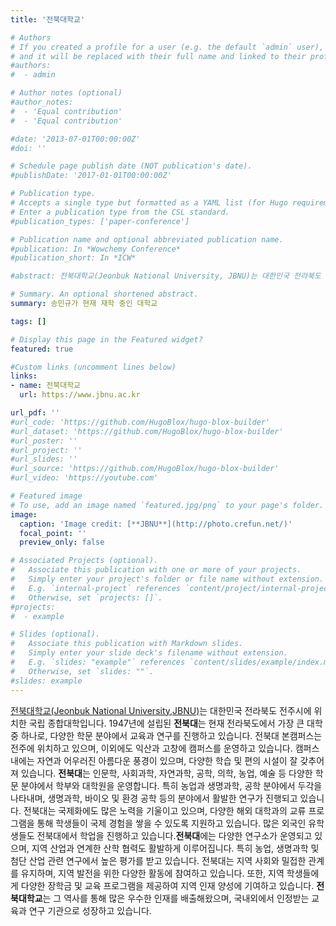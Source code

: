 ```yaml
---
title: '전북대학교'

# Authors
# If you created a profile for a user (e.g. the default `admin` user), write the username (folder name) here
# and it will be replaced with their full name and linked to their profile.
#authors:
#  - admin

# Author notes (optional)
#author_notes:
#  - 'Equal contribution'
#  - 'Equal contribution'

#date: '2013-07-01T00:00:00Z'
#doi: ''

# Schedule page publish date (NOT publication's date).
#publishDate: '2017-01-01T00:00:00Z'

# Publication type.
# Accepts a single type but formatted as a YAML list (for Hugo requirements).
# Enter a publication type from the CSL standard.
#publication_types: ['paper-conference']

# Publication name and optional abbreviated publication name.
#publication: In *Wowchemy Conference*
#publication_short: In *ICW*

#abstract: 전북대학교(Jeonbuk National University, JBNU)는 대한민국 전라북도 전주시에 위치한 국립 종합대학입니다. 1947년에 설립된 전북대는 현재 전라북도에서 가장 큰 대학 중 하나로, 다양한 학문 분야에서 교육과 연구를 진행하고 있습니다. 전북대 본캠퍼스는 전주에 위치하고 있으며, 이외에도 익산과 고창에 캠퍼스를 운영하고 있습니다. 캠퍼스 내에는 자연과 어우러진 아름다운 풍경이 있으며, 다양한 학습 및 편의 시설이 잘 갖추어져 있습니다. 전북대는 인문학, 사회과학, 자연과학, 공학, 의학, 농업, 예술 등 다양한 학문 분야에서 학부와 대학원을 운영합니다. 특히 농업과 생명과학, 공학 분야에서 두각을 나타내며, 생명과학, 바이오 및 환경 공학 등의 분야에서 활발한 연구가 진행되고 있습니다. 전북대는 국제화에도 많은 노력을 기울이고 있으며, 다양한 해외 대학과의 교류 프로그램을 통해 학생들이 국제 경험을 쌓을 수 있도록 지원하고 있습니다. 많은 외국인 유학생들도 전북대에서 학업을 진행하고 있습니다.전북대에는 다양한 연구소가 운영되고 있으며, 지역 산업과 연계한 산학 협력도 활발하게 이루어집니다. 특히 농업, 생명과학 및 첨단 산업 관련 연구에서 높은 평가를 받고 있습니다. 전북대는 지역 사회와 밀접한 관계를 유지하며, 지역 발전을 위한 다양한 활동에 참여하고 있습니다. 또한, 지역 학생들에게 다양한 장학금 및 교육 프로그램을 제공하여 지역 인재 양성에 기여하고 있습니다. 전북대학교는 그 역사를 통해 많은 우수한 인재를 배출해왔으며, 국내외에서 인정받는 교육과 연구 기관으로 성장하고 있습니다.

# Summary. An optional shortened abstract.
summary: 송민규가 현재 재학 중인 대학교

tags: []

# Display this page in the Featured widget?
featured: true

#Custom links (uncomment lines below)
links:
- name: 전북대학교
  url: https://www.jbnu.ac.kr

url_pdf: ''
#url_code: 'https://github.com/HugoBlox/hugo-blox-builder'
#url_dataset: 'https://github.com/HugoBlox/hugo-blox-builder'
#url_poster: ''
#url_project: ''
#url_slides: ''
#url_source: 'https://github.com/HugoBlox/hugo-blox-builder'
#url_video: 'https://youtube.com'

# Featured image
# To use, add an image named `featured.jpg/png` to your page's folder.
image:
  caption: 'Image credit: [**JBNU**](http://photo.crefun.net/)'
  focal_point: ''
  preview_only: false

# Associated Projects (optional).
#   Associate this publication with one or more of your projects.
#   Simply enter your project's folder or file name without extension.
#   E.g. `internal-project` references `content/project/internal-project/index.md`.
#   Otherwise, set `projects: []`.
#projects:
#  - example

# Slides (optional).
#   Associate this publication with Markdown slides.
#   Simply enter your slide deck's filename without extension.
#   E.g. `slides: "example"` references `content/slides/example/index.md`.
#   Otherwise, set `slides: ""`.
#slides: example
---
```



[전북대학교(Jeonbuk National University,JBNU)](https://www.jbnu.ac.kr)는 대한민국 전라북도 전주시에 위치한 국립 종합대학입니다. 1947년에 설립된 **전북대**는 현재 전라북도에서 가장 큰 대학 중 하나로, 다양한 학문 분야에서 교육과 연구를 진행하고 있습니다. 전북대 본캠퍼스는 전주에 위치하고 있으며, 이외에도 익산과 고창에 캠퍼스를 운영하고 있습니다. 캠퍼스 내에는 자연과 어우러진 아름다운 풍경이 있으며, 다양한 학습 및 편의 시설이 잘 갖추어져 있습니다. **전북대**는 인문학, 사회과학, 자연과학, 공학, 의학, 농업, 예술 등 다양한 학문 분야에서 학부와 대학원을 운영합니다. 특히 농업과 생명과학, 공학 분야에서 두각을 나타내며, 생명과학, 바이오 및 환경 공학 등의 분야에서 활발한 연구가 진행되고 있습니다. 전북대는 국제화에도 많은 노력을 기울이고 있으며, 다양한 해외 대학과의 교류 프로그램을 통해 학생들이 국제 경험을 쌓을 수 있도록 지원하고 있습니다. 많은 외국인 유학생들도 전북대에서 학업을 진행하고 있습니다.**전북대**에는 다양한 연구소가 운영되고 있으며, 지역 산업과 연계한 산학 협력도 활발하게 이루어집니다. 특히 농업, 생명과학 및 첨단 산업 관련 연구에서 높은 평가를 받고 있습니다. 전북대는 지역 사회와 밀접한 관계를 유지하며, 지역 발전을 위한 다양한 활동에 참여하고 있습니다. 또한, 지역 학생들에게 다양한 장학금 및 교육 프로그램을 제공하여 지역 인재 양성에 기여하고 있습니다. **전북대학교**는 그 역사를 통해 많은 우수한 인재를 배출해왔으며, 국내외에서 인정받는 교육과 연구 기관으로 성장하고 있습니다.
